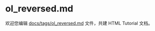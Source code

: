 ol_reversed.md
===

欢迎您编辑 <a target="__blank" href="https://github.com/jaywcjlove/html-tutorial/blob/main/docs/tags/ol_reversed.md">docs/tags/ol_reversed.md</a> 文件，共建 HTML Tutorial 文档。
